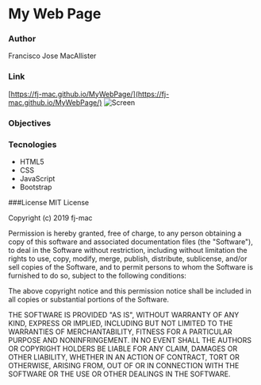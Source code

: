 # My Web Page 

### Author
Francisco Jose MacAllister
### Link 
[https://fj-mac.github.io/MyWebPage/](https://fj-mac.github.io/MyWebPage/)
![Screen](https://user-images.githubusercontent.com/42389979/63285684-f6ddae80-c27b-11e9-9b69-868428d18575.jpg)

### Objectives

### Tecnologies 
* HTML5
* CSS
* JavaScript
* Bootstrap

###License
MIT License

Copyright (c) 2019 fj-mac

Permission is hereby granted, free of charge, to any person obtaining a copy
of this software and associated documentation files (the "Software"), to deal
in the Software without restriction, including without limitation the rights
to use, copy, modify, merge, publish, distribute, sublicense, and/or sell
copies of the Software, and to permit persons to whom the Software is
furnished to do so, subject to the following conditions:

The above copyright notice and this permission notice shall be included in all
copies or substantial portions of the Software.

THE SOFTWARE IS PROVIDED "AS IS", WITHOUT WARRANTY OF ANY KIND, EXPRESS OR
IMPLIED, INCLUDING BUT NOT LIMITED TO THE WARRANTIES OF MERCHANTABILITY,
FITNESS FOR A PARTICULAR PURPOSE AND NONINFRINGEMENT. IN NO EVENT SHALL THE
AUTHORS OR COPYRIGHT HOLDERS BE LIABLE FOR ANY CLAIM, DAMAGES OR OTHER
LIABILITY, WHETHER IN AN ACTION OF CONTRACT, TORT OR OTHERWISE, ARISING FROM,
OUT OF OR IN CONNECTION WITH THE SOFTWARE OR THE USE OR OTHER DEALINGS IN THE
SOFTWARE.
